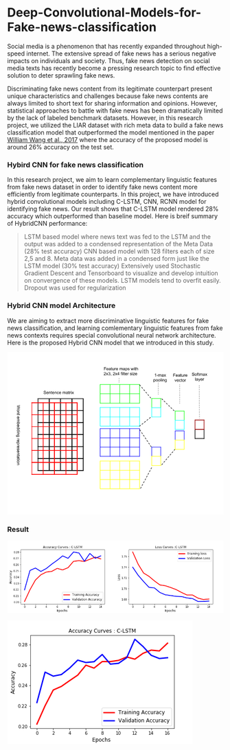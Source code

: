 
# Deep-Convolutional-Models-for-Fake-news-classification

Social media is a phenomenon that has recently expanded throughout high-speed internet. The extensive spread of fake news has a serious negative impacts on individuals and society. Thus, fake news detection on social media texts has recently become a pressing research topic to find effective solution to deter sprawling fake news. 

Discriminating fake news content from its legitimate counterpart present unique characteristics and challenges because fake news contents are always limited to short text for sharing information and opinions. However, statistical approaches to battle with fake news has been dramatically limited by the lack of labeled benchmark datasets. However, in this research project, we utilized the LIAR dataset with rich meta data to build a fake news classification model that outperformed the model mentioned in the paper [William Wang et al., 2017](https://arxiv.org/abs/1705.00648) where the accuracy of the proposed model is around 26% accuracy on the test set.


### Hybird CNN for fake news classification

In this research project, we aim to learn complementary linguistic features from fake news dataset in order to identify fake news content more efficiently from legitimate counterparts. In this project, we have introduced hybrid convolutional models including C-LSTM, CNN, RCNN model for identifying fake news. Our result shows that C-LSTM model rendered 28% accuracy which outperformed than baseline model. Here is breif summary of HybridCNN performance:

  > LSTM based model where news text was fed to the LSTM and the output was added to a condensed representation of the Meta Data (28% test  accuracy)
  > CNN based model with 128 filters each of size 2,5 and 8. Meta data was added in a condensed form just like the LSTM model (30% test accuracy)
  Extensively used Stochastic Gradient Descent and Tensorboard to visualize and develop intuition on convergence of these models. LSTM models tend to overfit easily. Dropout was used for regularization
  
### Hybrid CNN model Architecture

We are aiming to extract more discriminative linguistic features for fake news classification, and learning comlementary linguistic features from fake news contexts requires special convolutional neural network architecture. Here is the proposed Hybrid CNN model that we introduced in this study.

![screenshot2](output/CNN_diag.png)
  
  ### Result

![screenshot1](output/meged_CLSTM.png)

![screenshot2](output/accuracy_clstm_improved_v1.4.png)
